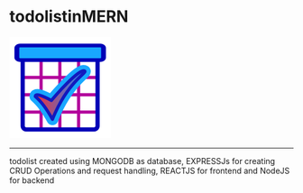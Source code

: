 # todolistinMERN
![todo png](todo.png)

___
todolist created using MONGODB as database, EXPRESSJs for creating CRUD Operations and request handling, REACTJS for frontend and NodeJS for backend
